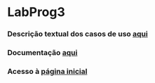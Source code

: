 # LabProg3

### Descrição textual dos casos de uso [aqui](https://docs.google.com/document/d/1c3sMRhIGTMgjT0X0DqFo04FBkhRzbYnJk78xklyHT_8/edit?usp=sharing)

### Documentação [aqui](https://github.com/gabrielborgesc/LabProg3/blob/Documentation/Documentacao_de_Projeto_LabProg3.pdf)

### Acesso à [página inicial](http://192.168.91.55:8080/index.html)

